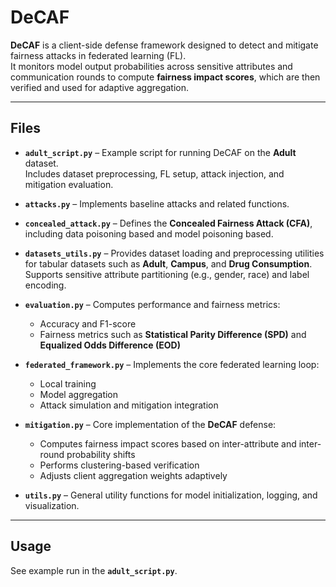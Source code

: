 # DeCAF

**DeCAF** is a client-side defense framework designed to detect and mitigate fairness attacks in federated learning (FL).  
It monitors model output probabilities across sensitive attributes and communication rounds to compute **fairness impact scores**, which are then verified and used for adaptive aggregation.

---

## Files

- **`adult_script.py`** – Example script for running DeCAF on the **Adult** dataset.  
  Includes dataset preprocessing, FL setup, attack injection, and mitigation evaluation.

- **`attacks.py`** – Implements baseline attacks and related functions. 

- **`concealed_attack.py`** – Defines the **Concealed Fairness Attack (CFA)**, including data poisoning based and model poisoning based.

- **`datasets_utils.py`** – Provides dataset loading and preprocessing utilities for tabular datasets such as **Adult**, **Campus**, and **Drug Consumption**.  
  Supports sensitive attribute partitioning (e.g., gender, race) and label encoding.

- **`evaluation.py`** – Computes performance and fairness metrics:
  - Accuracy and F1-score 
  - Fairness metrics such as **Statistical Parity Difference (SPD)** and **Equalized Odds Difference (EOD)**  

- **`federated_framework.py`** – Implements the core federated learning loop:
  - Local training  
  - Model aggregation  
  - Attack simulation and mitigation integration  

- **`mitigation.py`** – Core implementation of the **DeCAF** defense:
  - Computes fairness impact scores based on inter-attribute and inter-round probability shifts  
  - Performs clustering-based verification  
  - Adjusts client aggregation weights adaptively  

- **`utils.py`** – General utility functions for model initialization, logging, and visualization.

---

## Usage

See example run in the **`adult_script.py`**.
